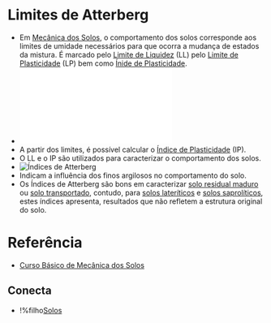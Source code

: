 # Limites de Atterberg

 - Em [Mecânica dos Solos](mecanica_dos_solos.md), o comportamento dos solos corresponde aos limites de umidade necessários para que ocorra a mudança de estados da mistura. É marcado pelo [Limite de Liquidez](limite_de_liquidez.md) (LL) pelo [Limite de Plasticidade](limite_de_plasticidade.md) (LP) bem como [Ínide de Plasticidade](indice_de_plasticidade).
 - ![Limites de Atterberg dos solos](img/limites_de_atterberg.img)
 - A partir dos limites, é possível calcular o [Índice de Plasticidade](indice_de_plasticidade.md) (IP).
 - O LL e o IP são utilizados para caracterizar o comportamento dos solos.
 - ![Índices de Atterberg](indices_de_atterberg.png)
 - Indicam a influência dos finos argilosos no comportamento do solo.
 - Os Índices de Atterberg são bons em caracterizar [solo residual maduro](solo_residual_maduro.md) ou [solo transportado](solo_transportado.md), contudo, para [solos lateríticos](solos_lateriticos.md) e [solos saprolíticos](solos_saproliticos.md), estes índices apresenta, resultados que não refletem a estrutura original do solo. 

# Referência

 - [Curso Básico de Mecânica dos Solos](curso_basico_de_mecanica_dos_solos.md)

## Conecta

 - !%filho[Solos](solos.md)
